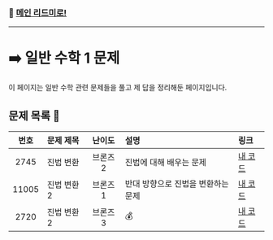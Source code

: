 ### 🚀 [메인 리드미로!](../../README.md)

---

# ➡️ 일반 수학 1 문제

이 페이지는 일반 수학 관련 문제들을 풀고 제 답을 정리해둔 페이지입니다.

##  문제 목록 📝

 번호  | 문제 제목                  | 난이도    | 설명 | 링크                            |
|:------:|:---------------------------|:---------:|:--------------------------------|:-----------------------------|
| 2745   | 진법 변환                  | 브론즈 2  |진법에 대해 배우는 문제| [내 코드](./Problem2745.cpp) |
| 11005  | 진법 변환 2                | 브론즈 1  |반대 방향으로 진법을 변환하는 문제| [내 코드](./Problem11005.cpp) |
| 2720   | 진법 변환 2                | 브론즈 3  |💰| [내 코드](./Problem2720.cpp) |
